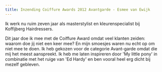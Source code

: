 ```yaml
---
title: Inzending Coiffure Awards 2012 Avantgarde - Esmee van Ewijk
---
```

Ik werk nu ruim zeven jaar als masterstylist en kleurenspecialist bij Koffijberg Hairdressers. 

Dit jaar doe ik mee met de Coiffure Award omdat veel klanten zeiden: waarom doe jij niet een keer mee? En mijn smoesjes waren nu echt op om niet mee te doen. Ik heb gekozen voor de categorie Avant-garde omdat die mij het meest aanspreekt. Ik heb me laten inspireren door 'My little pony' in combinatie met het ruige van 'Ed Hardy' en ben vooral heel erg dicht bij mezelf gebleven.